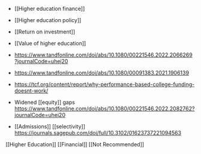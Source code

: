   - [[Higher education finance]]
  - [[Higher education policy]]
  - [[Return on investment]]
  - [[Value of higher education]]

  - https://www.tandfonline.com/doi/abs/10.1080/00221546.2022.2066269?journalCode=uhej20

  - https://www.tandfonline.com/doi/abs/10.1080/00091383.2021.1906139

  - https://tcf.org/content/report/why-performance-based-college-funding-doesnt-work/

  - Widened [[equity]] gaps
    https://www.tandfonline.com/doi/abs/10.1080/00221546.2022.2082762?journalCode=uhej20

  - [[Admissions]]
    [[selectivity]]
    https://journals.sagepub.com/doi/full/10.3102/01623737221094563

[[Higher Education]]
[[Financial]] [[Not Recommended]]